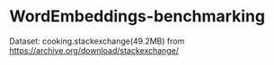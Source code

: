 # WordEmbeddings-benchmarking

Dataset:  cooking.stackexchange(49.2MB) from https://archive.org/download/stackexchange/
